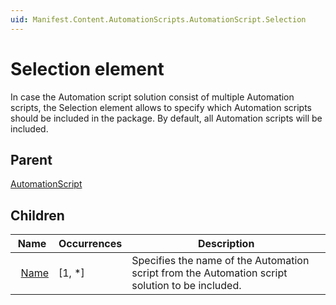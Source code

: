 ```yaml
---
uid: Manifest.Content.AutomationScripts.AutomationScript.Selection
---
```


# Selection element

In case the Automation script solution consist of multiple Automation scripts, the Selection element allows to specify which Automation scripts should be included in the package. By default, all Automation scripts will be included.

## Parent

[AutomationScript](xref:Manifest.Content.AutomationScripts.AutomationScript)

## Children

|Name|Occurrences|Description|
|--- |--- |--- |
|&nbsp;&nbsp;[Name](xref:Manifest.Content.AutomationScripts.AutomationScript.Selection.Name)|[1, *]|Specifies the name of the Automation script from the Automation script solution to be included.|
